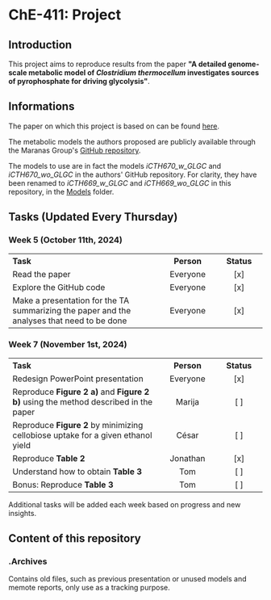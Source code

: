 <h1>ChE-411: Project</h1>

<h2>Introduction</h2>
<p>This project aims to reproduce results from the paper <strong>"A detailed genome-scale metabolic model of <em>Clostridium thermocellum</em> investigates sources of pyrophosphate for driving glycolysis"</strong>.</p>

<h2>Informations</h2>
<p>The paper on which this project is based on can be found <a href="Paper.pdf">here</a>.
<p>The metabolic models the authors proposed are publicly available through the Maranas Group's <a href="https://github.com/maranasgroup/iCTH669">GitHub repository</a>.
<p>The models to use are in fact the models <i>iCTH670_w_GLGC</i> and <i>iCTH670_wo_GLGC</i> in the authors' GitHub repository. For clarity, they have been renamed to <i>iCTH669_w_GLGC</i> and <i>iCTH669_wo_GLGC</i> in this repository, in the <a href="Models">Models</a> folder.</p>

<h2>Tasks (Updated Every Thursday)</h2>

<h3>Week 5 (October 11th, 2024)</h3>

<table>
  <tr>
    <th width="1500"; align="left">Task</th>
    <th width="250">Person</th>
    <th width="250"">Status</th>
  </tr>
  <tr>
    <td>Read the paper</td>
    <td align="center">Everyone</td>
    <td align="center">[x]</td>
  </tr>
  <tr>
    <td>Explore the GitHub code</td>
    <td align="center">Everyone</td>
    <td align="center">[x]</td>
  </tr>
  <tr>
    <td>Make a presentation for the TA summarizing the paper and the analyses that need to be done</td>
    <td align="center">Everyone</td>
    <td align="center">[x]</td>
  </tr>
</table>

<h3>Week 7 (November 1st, 2024)</h3>

<table>
  <tr>
    <th width="1500"; align="left">Task</th>
    <th width="250">Person</th>
    <th width="250">Status</th>
  </tr>
  <tr>
    <td>Redesign PowerPoint presentation</td>
    <td align="center">Everyone</td>
    <td align="center">[x]</td>
  </tr>
  <tr>
    <td>Reproduce <b>Figure 2 a)</b> and <b>Figure 2 b)</b> using the method described in the paper</td>
    <td align="center">Marija</td>
    <td align="center">[ ]</td>
  </tr>
  <tr>
    <td>Reproduce <b>Figure 2</b> by minimizing cellobiose uptake for a given ethanol yield</td>
    <td align="center">César</td>
    <td align="center">[ ]</td>
  </tr>
  <tr>
    <td>Reproduce <b>Table 2</b></td>
    <td align="center">Jonathan</td>
    <td align="center">[x]</td>
  </tr>
  <tr>
    <td>Understand how to obtain <b>Table 3</b></td>
    <td align="center">Tom</td>
    <td align="center">[ ]</td>
  </tr>
  <tr>
    <td>Bonus: Reproduce <b>Table 3</b></td>
    <td align="center">Tom</td>
    <td align="center">[ ]</td>
  </tr>
</table>

<p>Additional tasks will be added each week based on progress and new insights.</p>

<h2>Content of this repository</h2>
<h3>.Archives</h3>
<p>Contains old files, such as previous presentation or unused models and memote reports, only use as a tracking purpose.</p>
